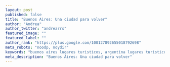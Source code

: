 ```yaml
---
layout: post
published: false
title: "Buenos Aires: Una ciudad para volver"
author: "Andrea"
author_twitter: "andrearrs"
featured_image: ""
featured_label: ""
author_rank: "https://plus.google.com/100127892655018792698"
meta_robots: "noodp, noydir"
keywords: "buenos aires lugares turisticos, argentina lugares turisticos, lugares turísticos en buenos aires"
meta_description: "Buenos Aires: Una ciudad para volver"
---
```



